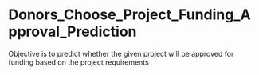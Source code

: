# Donors_Choose_Project_Funding_Approval_Prediction
Objective is to predict whether the given project will be approved for funding based on the project requirements 
